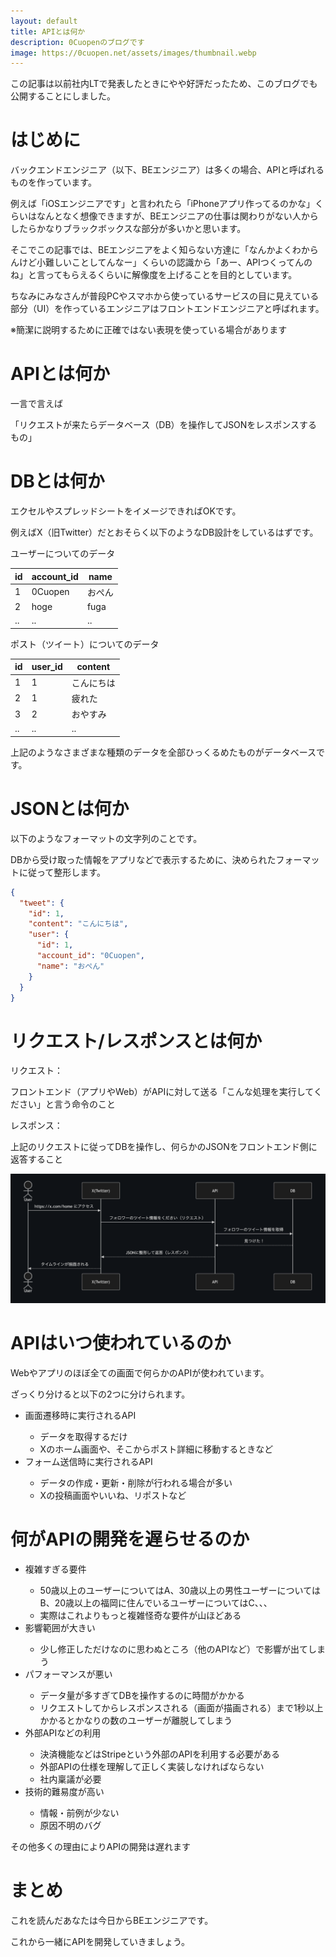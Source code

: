 ```yaml
---
layout: default
title: APIとは何か
description: 0Cuopenのブログです
image: https://0cuopen.net/assets/images/thumbnail.webp
---
```


この記事は以前社内LTで発表したときにやや好評だったため、このブログでも公開することにしました。

# はじめに

バックエンドエンジニア（以下、BEエンジニア）は多くの場合、APIと呼ばれるものを作っています。

例えば「iOSエンジニアです」と言われたら「iPhoneアプリ作ってるのかな」くらいはなんとなく想像できますが、BEエンジニアの仕事は関わりがない人からしたらかなりブラックボックスな部分が多いかと思います。

そこでこの記事では、BEエンジニアをよく知らない方達に「なんかよくわからんけど小難しいことしてんなー」くらいの認識から「あー、APIつくってんのね」と言ってもらえるくらいに解像度を上げることを目的としています。

ちなみにみなさんが普段PCやスマホから使っているサービスの目に見えている部分（UI）を作っているエンジニアはフロントエンドエンジニアと呼ばれます。

※簡潔に説明するために正確ではない表現を使っている場合があります

# APIとは何か

一言で言えば

「リクエストが来たらデータベース（DB）を操作してJSONをレスポンスするもの」

# DBとは何か

エクセルやスプレッドシートをイメージできればOKです。

例えばX（旧Twitter）だとおそらく以下のようなDB設計をしているはずです。

ユーザーについてのデータ

|id|account_id|name|
|--|--|--|
|1|0Cuopen|おぺん|
|2|hoge|fuga|
|..|..|..|

ポスト（ツイート）についてのデータ

|id|user_id|content|
|--|--|--|
|1|1|こんにちは|
|2|1|疲れた|
|3|2|おやすみ|
|..|..|..|

上記のようなさまざまな種類のデータを全部ひっくるめたものがデータベースです。

# JSONとは何か

以下のようなフォーマットの文字列のことです。

DBから受け取った情報をアプリなどで表示するために、決められたフォーマットに従って整形します。

```json
{
  "tweet": {
    "id": 1,
    "content": "こんにちは",
    "user": {
      "id": 1,
      "account_id": "0Cuopen",
      "name": "おぺん"
    }
  }
}
```

# リクエスト/レスポンスとは何か

リクエスト：

フロントエンド（アプリやWeb）がAPIに対して送る「こんな処理を実行してください」と言う命令のこと

レスポンス：

上記のリクエストに従ってDBを操作し、何らかのJSONをフロントエンド側に返答すること

<img src="assets/images/api_sequence.png" alt="api_sequence" class="blog_image">

# APIはいつ使われているのか

Webやアプリのほぼ全ての画面で何らかのAPIが使われています。

ざっくり分けると以下の2つに分けられます。

<ul>
  <li>画面遷移時に実行されるAPI</li>
  <ul>
    <li>データを取得するだけ</li>
    <li>Xのホーム画面や、そこからポスト詳細に移動するときなど</li>
  </ul>
  <li>フォーム送信時に実行されるAPI</li>
  <ul>
    <li>データの作成・更新・削除が行われる場合が多い</li>
    <li>Xの投稿画面やいいね、リポストなど</li>
  </ul>
</ul>

# 何がAPIの開発を遅らせるのか

<ul>
  <li>複雑すぎる要件</li>
  <ul>
    <li>50歳以上のユーザーについてはA、30歳以上の男性ユーザーについてはB、20歳以上の福岡に住んでいるユーザーについてはC、、、</li>
    <li>実際はこれよりもっと複雑怪奇な要件が山ほどある</li>
  </ul>
  <li>影響範囲が大きい</li>
  <ul>
    <li>少し修正しただけなのに思わぬところ（他のAPIなど）で影響が出てしまう</li>
  </ul>
  <li>パフォーマンスが悪い</li>
  <ul>
    <li>データ量が多すぎてDBを操作するのに時間がかかる</li>
    <li>リクエストしてからレスポンスされる（画面が描画される）まで1秒以上かかるとかなりの数のユーザーが離脱してしまう</li>
  </ul>
  <li>外部APIなどの利用</li>
  <ul>
    <li>決済機能などはStripeという外部のAPIを利用する必要がある</li>
    <li>外部APIの仕様を理解して正しく実装しなければならない</li>
    <li>社内稟議が必要</li>
  </ul>
  <li>技術的難易度が高い</li>
  <ul>
    <li>情報・前例が少ない</li>
    <li>原因不明のバグ</li>
  </ul>
</ul>

その他多くの理由によりAPIの開発は遅れます

# まとめ

これを読んだあなたは今日からBEエンジニアです。

これから一緒にAPIを開発していきましょう。
